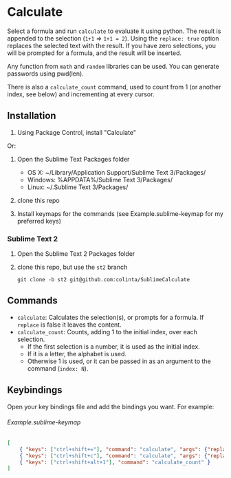 Calculate
=========

Select a formula and run `calculate` to evaluate it using python.  The result is
appended to the selection (`1+1` => `1+1 = 2`).  Using the `replace: true`
option replaces the selected text with the result.  If you have zero selections,
you will be prompted for a formula, and the result will be inserted.

Any function from `math` and `random` libraries can be used. You can generate
passwords using pwd(len).

There is also a `calculate_count` command, used to count from 1 (or another
index, see below) and incrementing at every cursor.


Installation
------------

1. Using Package Control, install "Calculate"

Or:

1. Open the Sublime Text Packages folder

    - OS X: ~/Library/Application Support/Sublime Text 3/Packages/
    - Windows: %APPDATA%/Sublime Text 3/Packages/
    - Linux: ~/.Sublime Text 3/Packages/

2. clone this repo
3. Install keymaps for the commands (see Example.sublime-keymap for my preferred keys)

### Sublime Text 2

1. Open the Sublime Text 2 Packages folder
2. clone this repo, but use the `st2` branch

       git clone -b st2 git@github.com:colinta/SublimeCalculate

Commands
--------

* `calculate`: Calculates the selection(s), or prompts for a formula.  If `replace` is false it leaves the content.
* `calculate_count`: Counts, adding 1 to the initial index, over each selection.
  - If the first selection is a number, it is used as the initial index.
  - If it is a letter, the alphabet is used.
  - Otherwise 1 is used, or it can be passed in as an argument to the command (`index: N`).

Keybindings
-----------

Open your key bindings file and add the bindings you want.  For example:

###### Example.sublime-keymap
```json
[
    { "keys": ["ctrl+shift+="], "command": "calculate", "args": {"replace": false} },
    { "keys": ["ctrl+shift+c"], "command": "calculate", "args": {"replace": true} },
    { "keys": ["ctrl+shift+alt+1"], "command": "calculate_count" }
]
```
